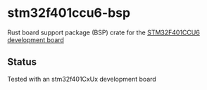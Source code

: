 # stm32f401ccu6-bsp

Rust board support package (BSP) crate for the
[STM32F401CCU6 development board](https://www.amazon.com/gp/product/B07XBWGF9M/ref=ppx_yo_dt_b_search_asin_title?ie=UTF8&psc=1)


## Status

Tested with an stm32f401CxUx development board




